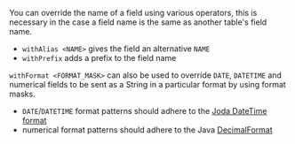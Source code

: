 You can override the name of a field using various operators, this is necessary in the case a field name is the same as another table's field name.

- `withAlias <NAME>` gives the field an alternative `NAME`
- `withPrefix` adds a prefix to the field name

`withFormat <FORMAT_MASK>` can also be used to override `DATE`, `DATETIME` and numerical fields to be sent as a String in a particular format by using format masks.
- `DATE`/`DATETIME` format patterns should adhere to the [Joda DateTime format](https://www.joda.org/joda-time/apidocs/org/joda/time/format/DateTimeFormat.html)
- numerical format patterns should adhere to the Java [DecimalFormat](https://docs.oracle.com/javase/6/docs/api/java/text/DecimalFormat.html)
  
 